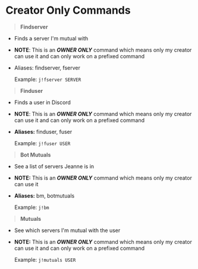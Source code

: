 # Creator Only Commands

>**Findserver**
* Finds a server I'm mutual with
* **NOTE**: This is an ***OWNER ONLY*** command which means only my creator can use it and can only work on a prefixed command
* Aliases: findserver, fserver

    Example: `j!fserver SERVER`

>**Finduser**
* Finds a user in Discord
* **NOTE**: This is an ***OWNER ONLY*** command which means only my creator can use it and can only work on a prefixed command
* **Aliases:** finduser, fuser

    Example: `j!fuser USER`

>**Bot Mutuals**
* See a list of servers Jeanne is in
* **NOTE:** This is an ***OWNER ONLY*** command which means only my creator can use it
* **Aliases:** bm, botmutuals

    Example: `j!bm`

>**Mutuals**
* See which servers I'm mutual with the user
* **NOTE:** This is an ***OWNER ONLY*** command which means only my creator can use it and can only work on a prefixed command

    Example: `j!mutuals USER`
